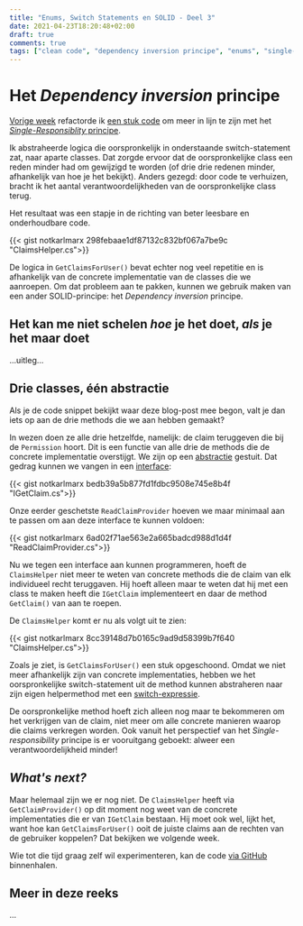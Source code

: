 ```yaml
---
title: "Enums, Switch Statements en SOLID - Deel 3"
date: 2021-04-23T18:20:48+02:00
draft: true
comments: true
tags: ["clean code", "dependency inversion principe", "enums", "single-responsibility principe", "SOLID", "switch statements", "refactoren"]
---
```


# Het *Dependency inversion* principe


[Vorige week](/blog/enums-switch-statements-en-solid-1) refactorde ik [een stuk code](https://github.com/notkarlmarx/RefactorExercises/blob/master/RefactorExercises/EnumSwitch/Refactored/V01/ClaimsHelper.cs) om meer in lijn te zijn met het [*Single-Responsiblity* principe](https://en.wikipedia.org/wiki/Single-responsibility_principle). 


Ik abstraheerde logica die oorspronkelijk in onderstaande switch-statement zat, naar aparte classes. Dat zorgde ervoor dat de oorspronkelijke class een reden minder had om gewijzigd te worden (of drie drie redenen minder, afhankelijk van hoe je het bekijkt). Anders gezegd: door code te verhuizen, bracht ik het aantal verantwoordelijkheden van de oorspronkelijke class terug. 


Het resultaat was een stapje in de richting van beter leesbare en onderhoudbare code.


{{< gist notkarlmarx 298febaae1df87132c832bf067a7be9c "ClaimsHelper.cs">}}


De logica in `GetClaimsForUser()` bevat echter nog veel repetitie en is afhankelijk van de concrete implementatie van de classes die we aanroepen. Om dat probleem aan te pakken, kunnen we gebruik maken van een ander SOLID-principe: het *Dependency inversion* principe.


## Het kan me niet schelen *hoe* je het doet, *als* je het maar doet


...uitleg...


## Drie classes, één abstractie


Als je de code snippet bekijkt waar deze blog-post mee begon, valt je dan iets op aan de drie methods die we aan hebben gemaakt? 


In wezen doen ze alle drie hetzelfde, namelijk: de claim teruggeven die bij de `Permission` hoort. Dit is een functie van alle drie de methods die de concrete implementatie overstijgt. We zijn op een [abstractie](https://en.wikipedia.org/wiki/Abstraction_(computer_science)) gestuit. Dat gedrag kunnen we vangen in een [interface](https://docs.microsoft.com/en-us/dotnet/csharp/language-reference/keywords/interface):


{{< gist notkarlmarx bedb39a5b877fd1fdbc9508e745e8b4f "IGetClaim.cs">}}


Onze eerder geschetste `ReadClaimProvider` hoeven we maar minimaal aan te passen om aan deze interface te kunnen voldoen:


{{< gist notkarlmarx 6ad02f71ae563e2a665badcd988d1d4f "ReadClaimProvider.cs">}}


Nu we tegen een interface aan kunnen programmeren, hoeft de `ClaimsHelper` niet meer te weten van concrete methods die de claim van elk individueel recht teruggaven. Hij hoeft alleen maar te weten dat hij met een class te maken heeft die `IGetClaim` implementeert en daar de method `GetClaim()` van aan te roepen.


De `ClaimsHelper` komt er nu als volgt uit te zien:


{{< gist notkarlmarx 8cc39148d7b0165c9ad9d58399b7f640 "ClaimsHelper.cs">}}


Zoals je ziet, is `GetClaimsForUser()` een stuk opgeschoond. Omdat we niet meer afhankelijk zijn van concrete implementaties, hebben we het oorspronkelijke switch-statement uit de method kunnen abstraheren naar zijn eigen helpermethod met een [switch-expressie](https://docs.microsoft.com/en-us/dotnet/csharp/language-reference/operators/switch-expression). 


De oorspronkelijke method hoeft zich alleen nog maar te bekommeren om het verkrijgen van de claim, niet meer om alle concrete manieren waarop die claims verkregen worden. Ook vanuit het perspectief van het *Single-responsibility* principe is er vooruitgang geboekt: alweer een verantwoordelijkheid minder!


## *What's next?*


Maar helemaal zijn we er nog niet. De `ClaimsHelper` heeft via `GetClaimProvider()` op dit moment nog weet van de concrete implementaties die er van `IGetClaim` bestaan. Hij moet ook wel, lijkt het, want hoe kan `GetClaimsForUser()` ooit de juiste claims aan de rechten van de gebruiker koppelen? Dat bekijken we volgende week. 


Wie tot die tijd graag zelf wil experimenteren, kan de code [via GitHub](https://github.com/notkarlmarx/RefactorExercises/blob/master/RefactorExercises/EnumSwitch/Refactored/V01/ClaimsHelper.cs) binnenhalen.


## Meer in deze reeks

...
